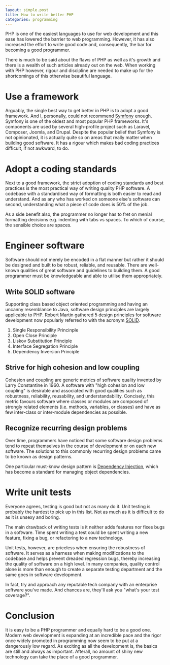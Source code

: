 ```yaml
---
layout: simple.post
title: How to write better PHP
categories: programming
---
```


PHP is one of the easiest languages to use for web development and this ease has lowered the barrier to web programming. However, it has also increased the effort to write good code and, consequently, the bar for becoming a good programmer.

There is much to be said about the flaws of PHP as well as it's growth and there is a wealth of such articles already out on the web. When working with PHP however, rigour and discipline are needed to make up for the shortcomings of this otherwise beautiful language.

# Use a framework

Arguably, the single best way to get better in PHP is to adopt a good framework. And I, personally, could not recommend [Symfony](http://symfony.com) enough. Symfony is one of the oldest and most popular PHP frameworks. It's components are used by several high-profile project such as Laravel, Composer, Joomla, and Drupal. Despite the popular belief that Symfony is not opinionated,  it is actually quite so on areas that really matter when building good software. It has a rigour which makes bad coding practices difficult, if not awkward, to do.

# Adopt a coding standards

Next to a good framework, the strict adoption of coding standards and best practices is the most practical way of writing quality PHP software. A codebase with a standardised way of formatting is both easier to read and understand. And as any who has worked on someone else's software can second, understanding what a piece of code does is 50% of the job.

As a side benefit also, the programmer no longer has to fret on menial formatting decisions e.g. indenting with tabs vs spaces. To which of course, the sensible choice are spaces.

# Engineer software

Software should not merely be encoded in a flat manner but rather it should be designed and built to be robust, reliable, and reusable. There are well-known qualities of great software and guidelines to building them. A good programmer must be knowledgeable and able to utilise them appropriately.

## Write SOLID software

Supporting class based object oriented programming and having an uncanny resemblance to Java, software design principles are largely applicable to PHP. Robert Martin gathered 5 design principles for software development now popularly referred to with the acronym [SOLID](http://williamdurand.fr/2013/07/30/from-stupid-to-solid-code/).

1. Single Responsibility Princinple
2. Open Close Principle
3. Liskov Substitution Principle
4. Interface Segregation Principle
5. Dependency Inversion Principle

## Strive for high cohesion and low coupling

Cohesion and coupling are generic metrics of software quality invented by Larry Constantine in 1960. A software with "high cohesion and low coupling" is desirable and associated with good qualities such as robustness, reliability, reusability, and understandability. Concisely, this metric favours software where classes or modules  are composed of strongly related elements (i.e. methods, variables, or classes) and have as few inter-class or inter-module dependencies as possible.

## Recognize recurring design problems

Over time, programmers have noticed that some software design problems tend to repeat themselves in the course of development or on each new software. The solutions to this commonly recurring design problems came to be known as design patterns.

One particular must-know design pattern is [Dependency Injection](http://fabien.potencier.org/article/11/what-is-dependency-injection), which has become a standard for managing object dependencies.

# Write unit tests

Everyone agrees, testing is good but not as many do it. Unit testing is probably the hardest to pick up in this list. Not as much as it is difficult to do as it is unsexy and boring.

The main drawback of writing tests is it neither adds features nor fixes bugs in a software. Time spent writing a test could be spent writing a new feature, fixing a bug, or refactoring to a new technology.

Unit tests, however, are priceless when ensuring the robustness of software. It serves as a harness when making modifications to the codebase and helps prevent dreaded regression bugs, thereby increasing the quality of software on a high level. In many companies, quality control alone is more than enough to create a separate testing department and the same goes in software development.

In fact, try and approach any reputable tech company with an enterprise software you've made. And chances are, they'll ask you "what's your test coverage?".

# Conclusion

It is easy to be a PHP programmer and equally hard to be a good one. Modern web development is expanding at an incredible pace and the rigor once widely promoted in programming now seem to be put at a dangerously low regard. As exciting as all the development is, the basics are still  and always as important. Afterall, no amount of shiny new technology can take the place of a good programmer.
